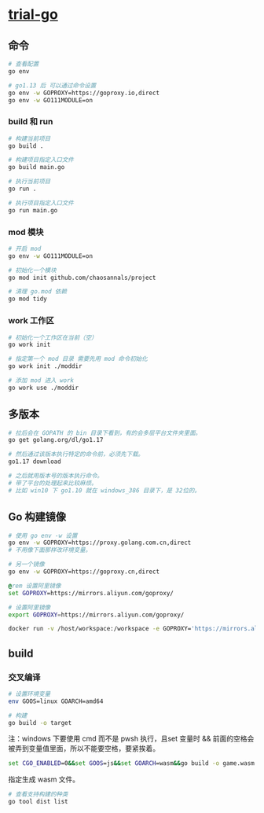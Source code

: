 # [trial-go](https://github.com/chaosannals/trial-go)

## 命令

```bash
# 查看配置
go env

# go1.13 后 可以通过命令设置
go env -w GOPROXY=https://goproxy.io,direct
go env -w GO111MODULE=on
```

### build 和 run

```bash
# 构建当前项目
go build .

# 构建项目指定入口文件
go build main.go

# 执行当前项目
go run .

# 执行项目指定入口文件
go run main.go
```

### mod 模块

```bash
# 开启 mod
go env -w GO111MODULE=on

# 初始化一个模块
go mod init github.com/chaosannals/project

# 清理 go.mod 依赖
go mod tidy
```

### work 工作区

```bash
# 初始化一个工作区在当前（空）
go work init

# 指定第一个 mod 目录 需要先用 mod 命令初始化
go work init ./moddir

# 添加 mod 进入 work
go work use ./moddir
```

## 多版本

```bash
# 拉后会在 GOPATH 的 bin 目录下看到，有的会多层平台文件夹里面。
go get golang.org/dl/go1.17

# 然后通过该版本执行特定的命令前，必须先下载。
go1.17 download

# 之后就用版本号的版本执行命令。
# 带了平台的处理起来比较麻烦。
# 比如 win10 下 go1.10 就在 windows_386 目录下，是 32位的。
```

## Go 构建镜像

```bash
# 使用 go env -w 设置
go env -w GOPROXY=https://proxy.golang.com.cn,direct
# 不用像下面那样改环境变量。

# 另一个镜像
go env -w GOPROXY=https://goproxy.cn,direct
```

```bat
@rem 设置阿里镜像
set GOPROXY=https://mirrors.aliyun.com/goproxy/
```

```bash
# 设置阿里镜像
export GOPROXY=https://mirrors.aliyun.com/goproxy/
```

```sh
docker run -v /host/workspace:/workspace -e GOPROXY='https://mirrors.aliyun.com/goproxy/' -e GO111MODULE=on --name gomake gomake
```


## build

### 交叉编译

```bash
# 设置环境变量
env GOOS=linux GOARCH=amd64

# 构建
go build -o target
```

注：windows 下要使用 cmd 而不是 pwsh 执行，且set 变量时 && 前面的空格会被弄到变量值里面，所以不能要空格，要紧挨着。
```cmd
set CGO_ENABLED=0&&set GOOS=js&&set GOARCH=wasm&&go build -o game.wasm main.go
```
指定生成 wasm 文件。


```bash
# 查看支持构建的种类
go tool dist list
```
